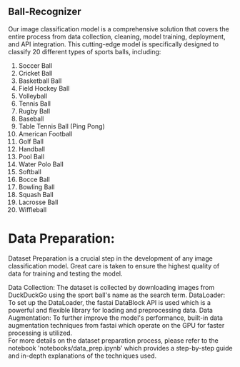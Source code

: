 ## Ball-Recognizer
Our image classification model is a comprehensive solution that covers the entire process from data collection, cleaning, model training, deployment, and API integration. This cutting-edge model is specifically designed to classify 20 different types of sports balls, including: <br/>
1. Soccer Ball
2. Cricket Ball
3. Basketball Ball
4. Field Hockey Ball
5. Volleyball 
6. Tennis Ball
7. Rugby Ball
8. Baseball
9. Table Tennis Ball (Ping Pong)
10. American Football 
11. Golf Ball
12. Handball
13. Pool Ball
14. Water Polo Ball
15. Softball
16. Bocce Ball
17. Bowling Ball
18. Squash Ball
19. Lacrosse Ball
20. Wiffleball

# Data Preparation:
Dataset Preparation is a crucial step in the development of any image classification model. Great care is taken to ensure the highest quality of data for training and testing the model.<br/>

Data Collection: The dataset is collected by downloading images from DuckDuckGo using the sport ball's name as the search term.
DataLoader: To set up the DataLoader, the fastai DataBlock API is used which is a powerful and flexible library for loading and preprocessing data.
Data Augmentation: To further improve the model's performance, built-in data augmentation techniques from fastai which operate on the GPU for faster processing is utilized.<br/>
For more details on the dataset preparation process, please refer to the notebook 'notebooks/data_prep.ipynb' which provides a step-by-step guide and in-depth explanations of the techniques used.<br/>
